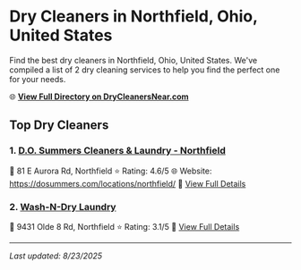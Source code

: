 # Dry Cleaners in Northfield, Ohio, United States

Find the best dry cleaners in Northfield, Ohio, United States. We've compiled a list of 2 dry cleaning services to help you find the perfect one for your needs.

🌐 **[View Full Directory on DryCleanersNear.com](https://drycleanersnear.com/city/US/Ohio/Northfield)**

## Top Dry Cleaners

### 1. [D.O. Summers Cleaners & Laundry - Northfield](https://drycleanersnear.com/dryCleaner/6875b6379b5c02c2ea277cfa/d-o-summers-cleaners-laundry-northfield)
📍 81 E Aurora Rd, Northfield
⭐ Rating: 4.6/5
🌐 Website: https://dosummers.com/locations/northfield/
🔗 [View Full Details](https://drycleanersnear.com/dryCleaner/6875b6379b5c02c2ea277cfa/d-o-summers-cleaners-laundry-northfield)

### 2. [Wash-N-Dry Laundry](https://drycleanersnear.com/dryCleaner/6875b6c89b5c02c2ea27826d/wash-n-dry-laundry)
📍 9431 Olde 8 Rd, Northfield
⭐ Rating: 3.1/5
🔗 [View Full Details](https://drycleanersnear.com/dryCleaner/6875b6c89b5c02c2ea27826d/wash-n-dry-laundry)


---

*Last updated: 8/23/2025*
